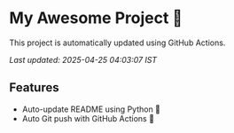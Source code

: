 # My Awesome Project 🚀

This project is automatically updated using GitHub Actions.

_Last updated: 2025-04-25 04:03:07 IST_

## Features
- Auto-update README using Python 🐍
- Auto Git push with GitHub Actions 🤖
